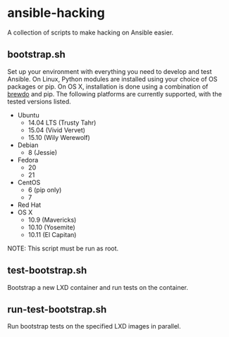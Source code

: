 # ansible-hacking
A collection of scripts to make hacking on Ansible easier.

## bootstrap.sh
Set up your environment with everything you need to develop and test Ansible. 
On Linux, Python modules are installed using your choice of OS packages or pip.
On OS X, installation is done using a combination of
[brewdo](https://github.com/zigg/brewdo) and pip.
The following platforms are currently supported, with the tested versions listed.
  * Ubuntu
    * 14.04 LTS (Trusty Tahr)
    * 15.04 (Vivid Vervet)
    * 15.10 (Wily Werewolf)
  * Debian
    * 8 (Jessie)
  * Fedora
    * 20
    * 21
  * CentOS
    * 6 (pip only)
    * 7
  * Red Hat
  * OS X
    * 10.9 (Mavericks)
    * 10.10 (Yosemite)
    * 10.11 (El Capitan)

NOTE: This script must be run as root.

## test-bootstrap.sh
Bootstrap a new LXD container and run tests on the container.

## run-test-bootstrap.sh
Run bootstrap tests on the specified LXD images in parallel.
